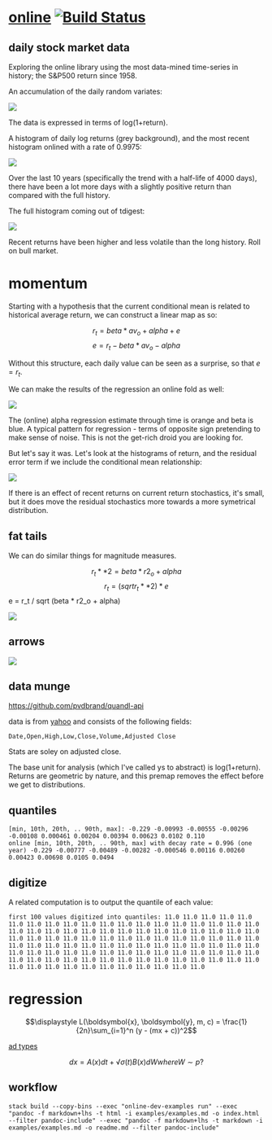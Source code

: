 <meta charset="utf-8">
<link rel="stylesheet" href="https://tonyday567.github.io/other/lhs.css">

[online](https://tonyday567.github.io/online-dev/index.html) [![Build Status](https://travis-ci.org/tonyday567/online-dev.png)](https://travis-ci.org/tonyday567/online-dev)
============================================================================================================================================================================

daily stock market data
-----------------------

Exploring the online library using the most data-mined time-series in
history; the S&P500 return since 1958.

An accumulation of the daily random variates:

![](other/asum.svg)

The data is expressed in terms of log(1+return).

A histogram of daily log returns (grey background), and the most recent
histogram onlined with a rate of 0.9975:

![](other/hist.svg)

Over the last 10 years (specifically the trend with a half-life of 4000
days), there have been a lot more days with a slightly positive return
than compared with the full history.

The full histogram coming out of tdigest:

![](other/histtotal.svg)

Recent returns have been higher and less volatile than the long history.
Roll on bull market.

momentum
========

Starting with a hypothesis that the current conditional mean is related
to historical average return, we can construct a linear map as so:

$$ r_t = beta * av_o + alpha + e $$ $$ e = r_t - beta * av_o - alpha $$

Without this structure, each daily value can be seen as a surprise, so
that $e=r_t$.

We can make the results of the regression an online fold as well:

![](other/cmean.svg)

The (online) alpha regression estimate through time is orange and beta
is blue. A typical pattern for regression - terms of opposite sign
pretending to make sense of noise. This is not the get-rich droid you
are looking for.

But let's say it was. Let's look at the histograms of return, and the
residual error term if we include the conditional mean relationship:

![](other/cmeane.svg)

If there is an effect of recent returns on current return stochastics,
it's small, but it does move the residual stochastics more towards a
more symetrical distribution.

fat tails
---------

We can do similar things for magnitude measures.

$$r_t**2 = beta * r2_o + alpha$$ $$r_t = (sqrt r_t**2) * e
$$e = r\_t / sqrt (beta \* r2\_o + alpha)

![](other/csqma.svg)

arrows
------

![](other/arrows.svg)

data munge
----------

https://github.com/pvdbrand/quandl-api

data is from
[yahoo](https://www.quandl.com/data/YAHOO/INDEX_GSPC-S-P-500-Index) and
consists of the following fields:

    Date,Open,High,Low,Close,Volume,Adjusted Close

Stats are soley on adjusted close.

The base unit for analysis (which I've called ys to abstract) is
log(1+return). Returns are geometric by nature, and this premap removes
the effect before we get to distributions.

quantiles
---------

    [min, 10th, 20th, .. 90th, max]: -0.229 -0.00993 -0.00555 -0.00296 -0.00108 0.000461 0.00204 0.00394 0.00623 0.0102 0.110
    online [min, 10th, 20th, .. 90th, max] with decay rate = 0.996 (one year) -0.229 -0.00777 -0.00489 -0.00282 -0.000546 0.00116 0.00260 0.00423 0.00698 0.0105 0.0494

digitize
--------

A related computation is to output the quantile of each value:

    first 100 values digitized into quantiles: 11.0 11.0 11.0 11.0 11.0 11.0 11.0 11.0 11.0 11.0 11.0 11.0 11.0 11.0 11.0 11.0 11.0 11.0 11.0 11.0 11.0 11.0 11.0 11.0 11.0 11.0 11.0 11.0 11.0 11.0 11.0 11.0 11.0 11.0 11.0 11.0 11.0 11.0 11.0 11.0 11.0 11.0 11.0 11.0 11.0 11.0 11.0 11.0 11.0 11.0 11.0 11.0 11.0 11.0 11.0 11.0 11.0 11.0 11.0 11.0 11.0 11.0 11.0 11.0 11.0 11.0 11.0 11.0 11.0 11.0 11.0 11.0 11.0 11.0 11.0 11.0 11.0 11.0 11.0 11.0 11.0 11.0 11.0 11.0 11.0 11.0 11.0 11.0 11.0 11.0 11.0 11.0 11.0 11.0 11.0 11.0 11.0 11.0 11.0 11.0

regression
==========

$$\displaystyle L(\boldsymbol{x}, \boldsymbol{y}, m, c) = \frac{1}{2n}\sum_{i=1}^n (y - (mx + c))^2$$

[ad
types](http://stackoverflow.com/questions/11654168/acceptable-types-in-numeric-ad-functions)

$$dx=A(x)dt+√​σ(t)​​​B(x)dW where W∼p?$$

workflow
--------

    stack build --copy-bins --exec "online-dev-examples run" --exec "pandoc -f markdown+lhs -t html -i examples/examples.md -o index.html --filter pandoc-include" --exec "pandoc -f markdown+lhs -t markdown -i examples/examples.md -o readme.md --filter pandoc-include"
